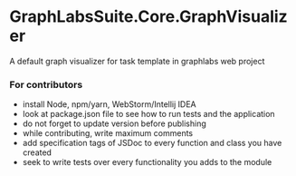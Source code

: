 # GraphLabsSuite.Core.GraphVisualizer
A default graph visualizer for task template in graphlabs web project

### For contributors
* install Node, npm/yarn, WebStorm/Intellij IDEA
* look at package.json file to see how to run tests and the application
* do not forget to update version before publishing
* while contributing, write maximum comments
* add specification tags of JSDoc to every function and class you have created
* seek to write tests over every functionality you adds to the module
